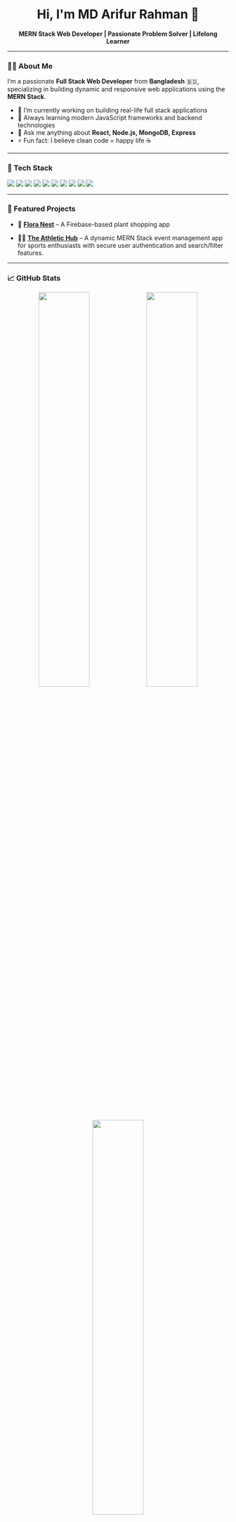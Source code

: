 <h1 align="center">Hi, I'm MD Arifur Rahman 👋</h1>

<p align="center">
  <b>MERN Stack Web Developer | Passionate Problem Solver | Lifelong Learner</b>
</p>

---

### 👨‍💻 About Me

I’m a passionate **Full Stack Web Developer** from **Bangladesh** 🇧🇩, specializing in building dynamic and responsive web applications using the **MERN Stack**.

- 🔭 I’m currently working on building real-life full stack applications
- 🌱 Always learning modern JavaScript frameworks and backend technologies
- 💬 Ask me anything about **React, Node.js, MongoDB, Express**
- ⚡ Fun fact: I believe clean code = happy life ☕️

---

### 🚀 Tech Stack

<p align="left">
  <img src="https://img.shields.io/badge/HTML5-E34F26?style=for-the-badge&logo=html5&logoColor=white"/>
  <img src="https://img.shields.io/badge/CSS3-1572B6?style=for-the-badge&logo=css3&logoColor=white"/>
  <img src="https://img.shields.io/badge/JavaScript-F7DF1E?style=for-the-badge&logo=javascript&logoColor=black"/>
  <img src="https://img.shields.io/badge/React-20232A?style=for-the-badge&logo=react&logoColor=61DAFB"/>
  <img src="https://img.shields.io/badge/Node.js-339933?style=for-the-badge&logo=nodedotjs&logoColor=white"/>
  <img src="https://img.shields.io/badge/Express.js-000000?style=for-the-badge&logo=express&logoColor=white"/>
  <img src="https://img.shields.io/badge/MongoDB-4EA94B?style=for-the-badge&logo=mongodb&logoColor=white"/>
  <img src="https://img.shields.io/badge/TailwindCSS-06B6D4?style=for-the-badge&logo=tailwindcss&logoColor=white"/>
  <img src="https://img.shields.io/badge/Firebase-FFCA28?style=for-the-badge&logo=firebase&logoColor=black"/>
  <img src="https://img.shields.io/badge/JWT-000000?style=for-the-badge&logo=jsonwebtokens&logoColor=white"/>
</p>

---

### 🧩 Featured Projects

- 🎯 [**Flora Nest**](https://github.com/md-arifur-rahman09/flora-nest-client) – A Firebase-based plant shopping app

- 🏃‍♂️ [**The Athletic Hub**](https://github.com/md-arifur-rahman09/Athletic-Hub-client) – A dynamic MERN Stack event management app for sports enthusiasts with secure user authentication and search/filter features.


---

### 📈 GitHub Stats

<p align="center">
  <img src="https://github-readme-stats.vercel.app/api?username=md-arifur-rahman09&show_icons=true&theme=radical" width="48%" />
  <img src="https://github-readme-streak-stats.herokuapp.com/?user=md-arifur-rahman09&theme=radical" width="48%" />
</p>

<p align="center">
  <img src="https://github-readme-stats.vercel.app/api/top-langs/?username=md-arifur-rahman09&layout=compact&theme=radical" width="48%" />
<!--   <img src="https://github-readme-stats.vercel.app/api/top-langs/?username=md-arifur-rahman09&layout=pie&theme=radical" width="48%" /> -->
</p>

<p align="center">
  <img src="https://komarev.com/ghpvc/?username=md-arifur-rahman09&label=Profile%20Views&color=blue&style=flat" />
</p>

---

### 🔧 Tools I Use

- VS Code, GitHub, Git, Postman, Figma
- Chrome DevTools, Vercel, Netlify, Firebase Hosting

---

### 📚 Currently Learning

- 📦 Redux Toolkit
- 💻 TypeScript
- ⛓️ Next.js

---

### 🎯 Goals

- ✅ Contribute to open-source projects
- 🚀 Launch my own SaaS project
- 💼 Land a remote developer role

---

### 🤝 Let’s Collaborate

- 💡 Have a project idea? Let's build it together.
- 👨‍👩‍👧‍👦 I love collaborating with passionate devs & designers.

---

### 📫 Contact Me

- ✉️ Email: [aimless.arif09@gmail.com](mailto:aimless.arif09@gmail.com)
- 💼 LinkedIn: [linkedin.com/in/md-arifur-rahman-144296267](https://www.linkedin.com/in/md-arifur-rahman-144296267/)
- 💻 GitHub: [github.com/md-arifur-rahman09](https://github.com/md-arifur-rahman09)
- 🌐 Portfolio: _Coming Soon..._

---




